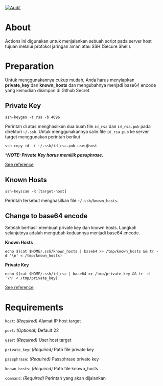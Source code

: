 [![Audit](https://github.com/nblfikr/actions-ssh/actions/workflows/audit.yml/badge.svg)](https://github.com/nblfikr/actions-ssh/actions/workflows/audit.yml)

# About

Actions ini digunakan untuk menjalankan sebuah script pada server host tujuan melalui protokol jaringan aman atau SSH (Secure Shell).

# Preparation

Untuk menggunakannya cukup mudah, Anda harus menyiapkan **private_key** dan **known_hosts** dan mengubahnya menjadi base64 encode yang kemudian disimpan di Github Secret.

## Private Key


`ssh-keygen -t rsa -b 4096`

Perintah di atas menghasilkan dua buah file `id_rsa` dan `id_rsa.pub` pada direktori `~/.ssh`. Untuk menggunakannya salin file `id_rsa.pub` ke server target menggunakan perintah berikut

`ssh-copy-id -i ~/.ssh/id_rsa.pub user@host`


****NOTE: Private Key harus memilik passphrase.***

[See reference](https://www.ssh.com/academy/ssh/keygen)

## Known Hosts

`ssh-keyscan -R [target-host]`

Perintah tersebut menghasilkan file `~/.ssh/known_hosts`.


## Change to base64 encode

Setelah berhasil membuat private key dan known hosts. Langkah selanjutnya adalah mengubah keduannya menjadi base64 encode.

**Known Hosts**

`echo $(cat $HOME/.ssh/known_hosts | base64 >> /tmp/known_hosts && tr -d '\n' < /tmp/known_hosts)`


**Private Key**

`echo $(cat $HOME/.ssh/id_rsa | base64 >> /tmp/private_key && tr -d '\n' < /tmp/private_key)`

[See reference](https://docs.github.com/en/actions/security-guides/encrypted-secrets#storing-base64-binary-blobs-as-secrets)

# Requirements

`host`: *(Required)* Alamat IP host target

`port`: *(Optional)* Default 22

`user`: *(Required)* User host target

`private_key`: *(Required)* Path file private key

`passphrase`: *(Required)* Passphrase private key

`known_hosts`: *(Required)* Path file known_hosts

`command`: *(Required)* Perintah yang akan dijalankan